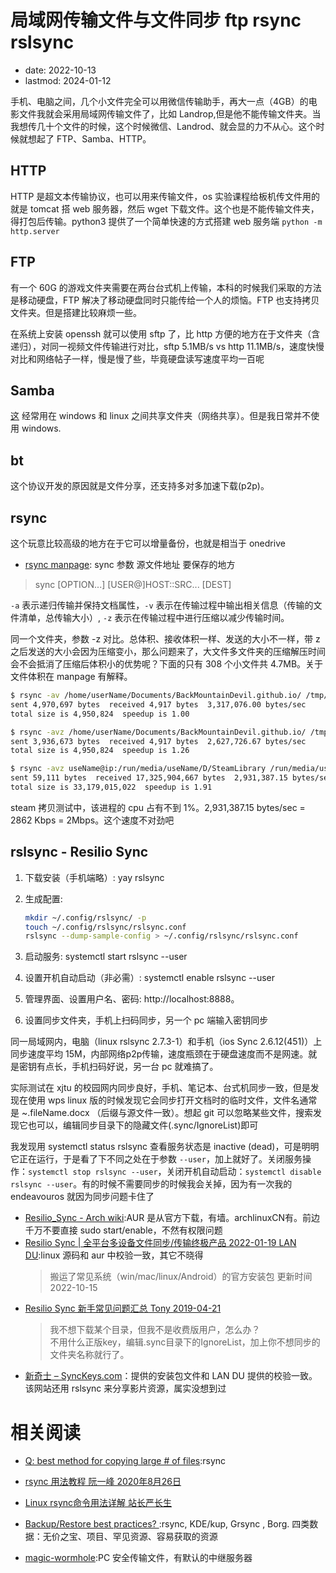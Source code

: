 # 局域网传输文件与文件同步 ftp rsync rslsync
- date: 2022-10-13
- lastmod: 2024-01-12

手机、电脑之间，几个小文件完全可以用微信传输助手，再大一点（4GB）的电影文件我就会采用局域网传输文件了，比如 Landrop,但是他不能传输文件夹。当我想传几十个文件的时候，这个时候微信、Landrod、就会显的力不从心。这个时候就想起了 FTP、Samba、HTTP。

## HTTP

HTTP 是超文本传输协议，也可以用来传输文件，os 实验课程给板机传文件用的就是 tomcat 搭 web 服务器，然后 wget 下载文件。这个也是不能传输文件夹，得打包后传输。python3 提供了一个简单快速的方式搭建 web 服务端 `python -m http.server`

## FTP

有一个 60G 的游戏文件夹需要在两台台式机上传输，本科的时候我们采取的方法是移动硬盘，FTP 解决了移动硬盘同时只能传给一个人的烦恼。FTP 也支持拷贝文件夹。但是搭建比较麻烦一些。

在系统上安装 openssh 就可以使用 sftp 了，比 http 方便的地方在于文件夹（含递归），对同一视频文件传输进行对比，sftp 5.1MB/s vs http 11.1MB/s，速度快慢对比和网络帖子一样，慢是慢了些，毕竟硬盘读写速度平均一百呢

## Samba

[这](https://www.samba.org) 经常用在 windows 和 linux 之间共享文件夹（网络共享）。但是我日常并不使用 windows.

## bt

这个协议开发的原因就是文件分享，还支持多对多加速下载(p2p)。

## rsync

这个玩意比较高级的地方在于它可以增量备份，也就是相当于 onedrive

- [rsync manpage](https://download.samba.org/pub/rsync/rsync.1): sync 参数 源文件地址 要保存的地方
> sync [OPTION...] [USER@]HOST::SRC... [DEST]

`-a` 表示递归传输并保持文档属性，`-v` 表示在传输过程中输出相关信息（传输的文件清单，总传输大小）, `-z` 表示在传输过程中进行压缩以减少传输时间。

同一个文件夹，参数 -z 对比。总体积、接收体积一样、发送的大小不一样，带 z 之后发送的大小会因为压缩变小，那么问题来了，大文件多文件夹的压缩解压时间会不会抵消了压缩后体积小的优势呢？下面的只有 308 个小文件共 4.7MB。关于文件体积在 manpage 有解释。

```bash
$ rsync -av /home/userName/Documents/BackMountainDevil.github.io/ /tmp/bmd
sent 4,970,697 bytes  received 4,917 bytes  3,317,076.00 bytes/sec
total size is 4,950,824  speedup is 1.00

$ rsync -avz /home/userName/Documents/BackMountainDevil.github.io/ /tmp/bmd
sent 3,936,673 bytes  received 4,917 bytes  2,627,726.67 bytes/sec
total size is 4,950,824  speedup is 1.26

$ rsync -avz useName@ip:/run/media/useName/D/SteamLibrary /run/media/userName/DATADRIVE1/SteamLibrary   # 拷贝 steam 测试
sent 59,111 bytes  received 17,325,904,667 bytes  2,931,387.15 bytes/sec
total size is 33,179,015,022  speedup is 1.91
```

steam 拷贝测试中，该进程的 cpu 占有不到 1%。2,931,387.15 bytes/sec = 2862 Kbps = 2Mbps。这个速度不对劲吧

## rslsync - Resilio Sync

1. 下载安装（手机端略）: yay rslsync
2. 生成配置: 

    ```bash
    mkdir ~/.config/rslsync/ -p
    touch ~/.config/rslsync/rslsync.conf
    rslsync --dump-sample-config > ~/.config/rslsync/rslsync.conf
    ```

3. 启动服务: systemctl start rslsync --user
4. 设置开机自动启动（非必需）: systemctl enable rslsync --user
5. 管理界面、设置用户名、密码: http://localhost:8888。
6. 设置同步文件夹，手机上扫码同步，另一个 pc 端输入密钥同步

同一局域网内，电脑（linux rslsync 2.7.3-1）和手机（ios Sync 2.6.12(451)）上同步速度平均 15M，内部网络p2p传输，速度瓶颈在于硬盘速度而不是网速。就是密钥有点长，手机扫码好说，另一台 pc 就难搞了。

实际测试在 xjtu 的校园网内同步良好，手机、笔记本、台式机同步一致，但是发现在使用 wps linux 版的时候发现它会同步打开文档时的临时文件，文件名通常是 ~.fileName.docx （后缀与源文件一致）。想起 git 可以忽略某些文件，搜索发现它也可以，编辑同步目录下的隐藏文件(.sync/IgnoreList)即可

我发现用 systemctl status rslsync 查看服务状态是 inactive (dead)，可是明明它正在运行，于是看了下不同之处在于参数 `--user`，加上就好了。关闭服务操作：`systemctl stop rslsync --user`，关闭开机自动启动：`systemctl disable rslsync --user`。有的时候不需要同步的时候我会关掉，因为有一次我的 endeavouros 就因为同步问题卡住了

- [Resilio_Sync - Arch wiki](https://wiki.archlinux.org/title/Resilio_Sync):AUR 是从官方下载，有墙。archlinuxCN有。前边千万不要直接 sudo start/enable，不然有权限问题
- [Resilio Sync | 全平台多设备文件同步/传输终极产品 2022-01-19 LAN DU](https://zhuanlan.zhihu.com/p/459403503):linux 源码和 aur 中校验一致，其它不晓得
    > 搬运了常见系统（win/mac/linux/Android）的官方安装包 更新时间2022-10-15
- [Resilio Sync 新手常见问题汇总 Tony 2019-04-21](https://www.tonyhead.com/book/export/html/4776)
    > 我不想下载某个目录，但我不是收费版用户，怎么办？  
    不用什么正版key，编辑.sync目录下的IgnoreList，加上你不想同步的文件夹名称就行了。
- [新奇士 – SyncKeys.com](https://www.synckeys.com/)：提供的安装包文件和 LAN DU 提供的校验一致。该网站还用 rslsync 来分享影片资源，属实没想到过

# 相关阅读

- [Q: best method for copying large # of files](https://forum.endeavouros.com/t/q-best-method-for-copying-large-of-files/32727):rsync

- [rsync 用法教程 阮一峰 2020年8月26日](https://www.ruanyifeng.com/blog/2020/08/rsync.html)

- [Linux rsync命令用法详解 站长严长生](http://c.biancheng.net/view/6121.html)

- [Backup/Restore best practices? ](https://forum.endeavouros.com/t/backup-restore-best-practices/33540):rsync, KDE/kup, Grsync , Borg. 四类数据：无价之宝、项目、罕见资源、容易获取的资源

- [magic-wormhole](https://magic-wormhole.readthedocs.io/en/latest/welcome.html#example):PC 安全传输文件，有默认的中继服务器
